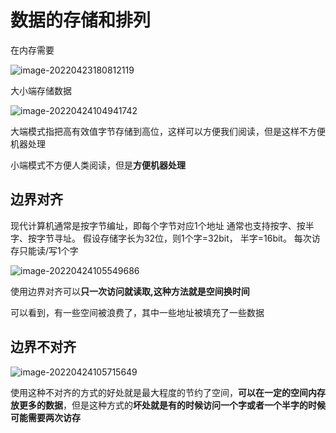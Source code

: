 # 数据的存储和排列

在内存需要

![image-20220423180812119](https://pic.imgdb.cn/item/6263d032239250f7c5b87bd8.png)

大小端存储数据

![image-20220424104941742](https://pic.imgdb.cn/item/6264bd6c239250f7c5879a5b.png)

大端模式指把高有效值字节存储到高位，这样可以方便我们阅读，但是这样不方便 机器处理

小端模式不方便人类阅读，但是**方便机器处理**

## 边界对齐

现代计算机通常是按字节编址，即每个字节对应1个地址
通常也支持按字、按半字、按字节寻址。
假设存储字长为32位，则1个字=32bit， 半字=16bit。 每次访存只能读/写1个字

![image-20220424105549686](https://pic.imgdb.cn/item/6264bd6c239250f7c5879a7a.png)

使用边界对齐可以**只一次访问就读取,这种方法就是空间换时间**

可以看到，有一些空间被浪费了，其中一些地址被填充了一些数据

## 边界不对齐

![image-20220424105715649](https://pic.imgdb.cn/item/6264bd6c239250f7c5879aac.png)

使用这种不对齐的方式的好处就是最大程度的节约了空间，**可以在一定的空间内存放更多的数据**，但是这种方式的**坏处就是有的时候访问一个字或者一个半字的时候可能需要两次访存**

